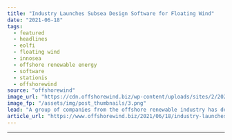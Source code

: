 ```yaml
---
title: "Industry Launches Subsea Design Software for Floating Wind"
date: "2021-06-18"
tags: 
  - featured
  - headlines
  - eolfi
  - floating wind
  - innosea
  - offshore renewable energy
  - software
  - stationis
  - offshorewind
source: "offshorewind"
image_url: "https://cdn.offshorewind.biz/wp-content/uploads/sites/2/2021/06/18132003/stationis_interface_2.png"
image_fp: "/assets/img/post_thumbnails/3.png"
lead: "A group of companies from the offshore renewable industry has developed&#160;a pre-engineering design software"
article_url: "https://www.offshorewind.biz/2021/06/18/industry-launches-subsea-design-software-for-floating-wind/"
---
```


---

